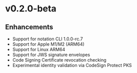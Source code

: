 # v0.2.0-beta

## Enhancements

* Support for notation CLI 1.0.0-rc.7
* Support for Apple M1/M2 (ARM64)
* Support for Linux ARM64
* Support for JWS signature envelopes
* Code Signing Certificate revocation checking
* Experimental identity validation via CodeSign Protect PKS